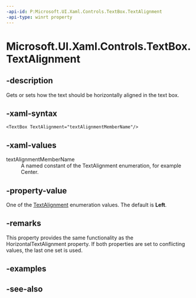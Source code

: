 ```yaml
---
-api-id: P:Microsoft.UI.Xaml.Controls.TextBox.TextAlignment
-api-type: winrt property
---
```


<!-- Property syntax
public Windows.UI.Xaml.TextAlignment TextAlignment { get;  set; }
-->

# Microsoft.UI.Xaml.Controls.TextBox.TextAlignment

## -description
Gets or sets how the text should be horizontally aligned in the text box.

## -xaml-syntax
```xaml
<TextBox TextAlignment="textAlignmentMemberName"/>
```

## -xaml-values
<dl><dt>textAlignmentMemberName</dt><dd>A named constant of the TextAlignment enumeration, for example Center.</dd>
</dl>

## -property-value
One of the [TextAlignment](../microsoft.ui.xaml/textalignment.md) enumeration values. The default is **Left**.

## -remarks
This property provides the same functionality as the HorizontalTextAlignment property. If both properties are set to conflicting values, the last one set is used.

## -examples

## -see-also
